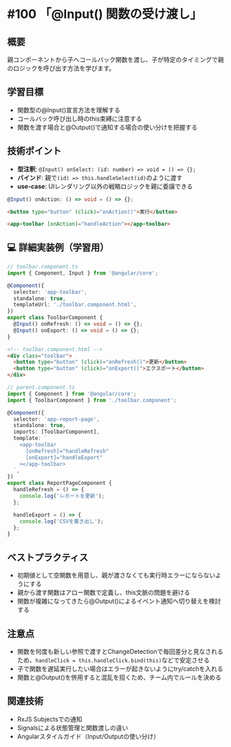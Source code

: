 # #100 「@Input() 関数の受け渡し」

## 概要
親コンポーネントから子へコールバック関数を渡し、子が特定のタイミングで親のロジックを呼び出す方法を学びます。

## 学習目標
- 関数型の@Input()宣言方法を理解する
- コールバック呼び出し時のthis束縛に注意する
- 関数を渡す場合と@Output()で通知する場合の使い分けを把握する

## 技術ポイント
- **型注釈**: `@Input() onSelect: (id: number) => void = () => {};`
- **バインド**: 親で`(id) => this.handleSelect(id)`のように渡す
- **use-case**: UIレンダリング以外の戦略ロジックを親に委譲できる


```typescript
@Input() onAction: () => void = () => {};
```

```html
<button type="button" (click)="onAction()">実行</button>
```

```html
<app-toolbar [onAction]="handleAction"></app-toolbar>
```

## 💻 詳細実装例（学習用）
```typescript
// toolbar.component.ts
import { Component, Input } from '@angular/core';

@Component({
  selector: 'app-toolbar',
  standalone: true,
  templateUrl: './toolbar.component.html',
})
export class ToolbarComponent {
  @Input() onRefresh: () => void = () => {};
  @Input() onExport: () => void = () => {};
}
```

```html
<!-- toolbar.component.html -->
<div class="toolbar">
  <button type="button" (click)="onRefresh()">更新</button>
  <button type="button" (click)="onExport()">エクスポート</button>
</div>
```

```typescript
// parent.component.ts
import { Component } from '@angular/core';
import { ToolbarComponent } from './toolbar.component';

@Component({
  selector: 'app-report-page',
  standalone: true,
  imports: [ToolbarComponent],
  template: `
    <app-toolbar
      [onRefresh]="handleRefresh"
      [onExport]="handleExport"
    ></app-toolbar>
  `,
})
export class ReportPageComponent {
  handleRefresh = () => {
    console.log('レポートを更新');
  };

  handleExport = () => {
    console.log('CSVを書き出し');
  };
}
```

## ベストプラクティス
- 初期値として空関数を用意し、親が渡さなくても実行時エラーにならないようにする
- 親から渡す関数はアロー関数で定義し、this文脈の問題を避ける
- 関数が複雑になってきたら@Output()によるイベント通知へ切り替えを検討する

## 注意点
- 関数を何度も新しい参照で渡すとChangeDetectionで毎回差分と見なされるため、`handleClick = this.handleClick.bind(this)`などで安定させる
- 子で関数を遅延実行したい場合はエラーが起きないようにtry/catchを入れる
- 関数と@Output()を併用すると混乱を招くため、チーム内でルールを決める

## 関連技術
- RxJS Subjectsでの通知
- Signalsによる状態管理と関数渡しの違い
- Angularスタイルガイド（Input/Outputの使い分け）
